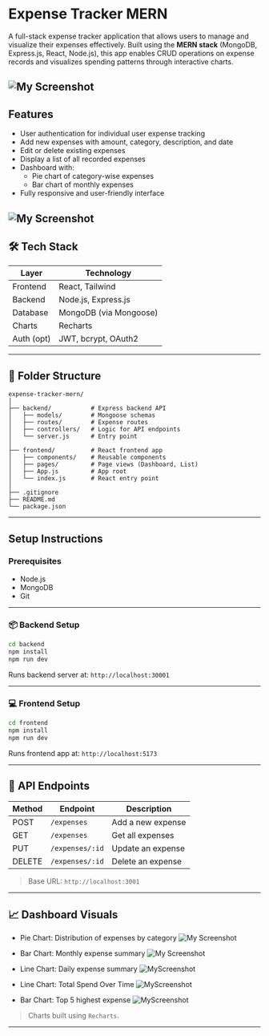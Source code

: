 
# Expense Tracker MERN

A full-stack expense tracker application that allows users to manage and visualize their expenses effectively. Built using the **MERN stack** (MongoDB, Express.js, React, Node.js), this app enables CRUD operations on expense records and visualizes spending patterns through interactive charts.

![My Screenshot](https://private-user-images.githubusercontent.com/120164449/459372862-6877cb4a-a84f-4979-9a07-a7a452e550fe.png?jwt=eyJhbGciOiJIUzI1NiIsInR5cCI6IkpXVCJ9.eyJpc3MiOiJnaXRodWIuY29tIiwiYXVkIjoicmF3LmdpdGh1YnVzZXJjb250ZW50LmNvbSIsImtleSI6ImtleTUiLCJleHAiOjE3NTA5MzUxMjgsIm5iZiI6MTc1MDkzNDgyOCwicGF0aCI6Ii8xMjAxNjQ0NDkvNDU5MzcyODYyLTY4NzdjYjRhLWE4NGYtNDk3OS05YTA3LWE3YTQ1MmU1NTBmZS5wbmc_WC1BbXotQWxnb3JpdGhtPUFXUzQtSE1BQy1TSEEyNTYmWC1BbXotQ3JlZGVudGlhbD1BS0lBVkNPRFlMU0E1M1BRSzRaQSUyRjIwMjUwNjI2JTJGdXMtZWFzdC0xJTJGczMlMkZhd3M0X3JlcXVlc3QmWC1BbXotRGF0ZT0yMDI1MDYyNlQxMDQ3MDhaJlgtQW16LUV4cGlyZXM9MzAwJlgtQW16LVNpZ25hdHVyZT05MzcxYmE1YjY4ZmI0YmZhYzA2NzlhYTJhMjlkYWRlYmE0OGNlNWNhYTRkZTg3ZmQ4YTEwZjI0YWU1M2E0ZTc0JlgtQW16LVNpZ25lZEhlYWRlcnM9aG9zdCJ9.hnT-lwEllTY0QmiiT39MROlix7_qtK3eWxSGzWNGi98)
---

## Features

- User authentication for individual user expense tracking
- Add new expenses with amount, category, description, and date
- Edit or delete existing expenses
- Display a list of all recorded expenses
- Dashboard with:
  - Pie chart of category-wise expenses
  - Bar chart of monthly expenses
- Fully responsive and user-friendly interface

![My Screenshot](https://private-user-images.githubusercontent.com/120164449/459372858-27b8c697-de47-4a7b-8919-c31d61f36d58.png?jwt=eyJhbGciOiJIUzI1NiIsInR5cCI6IkpXVCJ9.eyJpc3MiOiJnaXRodWIuY29tIiwiYXVkIjoicmF3LmdpdGh1YnVzZXJjb250ZW50LmNvbSIsImtleSI6ImtleTUiLCJleHAiOjE3NTA5MzUxMjgsIm5iZiI6MTc1MDkzNDgyOCwicGF0aCI6Ii8xMjAxNjQ0NDkvNDU5MzcyODU4LTI3YjhjNjk3LWRlNDctNGE3Yi04OTE5LWMzMWQ2MWYzNmQ1OC5wbmc_WC1BbXotQWxnb3JpdGhtPUFXUzQtSE1BQy1TSEEyNTYmWC1BbXotQ3JlZGVudGlhbD1BS0lBVkNPRFlMU0E1M1BRSzRaQSUyRjIwMjUwNjI2JTJGdXMtZWFzdC0xJTJGczMlMkZhd3M0X3JlcXVlc3QmWC1BbXotRGF0ZT0yMDI1MDYyNlQxMDQ3MDhaJlgtQW16LUV4cGlyZXM9MzAwJlgtQW16LVNpZ25hdHVyZT1mNzM3YWNiYjdiOWFiMzVhZjRlY2I5MDI5MGEyMGM2MjZmOGVlNWFiOGZjNTcwMTc3YWI2OGE1YzIxM2EyMWZlJlgtQW16LVNpZ25lZEhlYWRlcnM9aG9zdCJ9.9GucANe12YIUXtLcnR4wTrRoI_sBfvr_aJO0x8Uel2U)
---


## 🛠️ Tech Stack

| Layer     | Technology              |
|-----------|--------------------------|
| Frontend  | React, Tailwind          |
| Backend   | Node.js, Express.js      |
| Database  | MongoDB (via Mongoose)   |
| Charts    | Recharts                 |
| Auth (opt)| JWT, bcrypt, OAuth2      |

---

## 📂 Folder Structure

```
expense-tracker-mern/
│
├── backend/           # Express backend API
│   ├── models/        # Mongoose schemas
│   ├── routes/        # Expense routes
│   ├── controllers/   # Logic for API endpoints
│   └── server.js      # Entry point
│
├── frontend/          # React frontend app
│   ├── components/    # Reusable components
│   ├── pages/         # Page views (Dashboard, List)
│   ├── App.js         # App root
│   └── index.js       # React entry point
│
├── .gitignore
├── README.md
└── package.json
```

---

## Setup Instructions

### Prerequisites

- Node.js
- MongoDB 
- Git

---

### 📦 Backend Setup

```bash
cd backend
npm install
npm run dev
```

Runs backend server at: `http://localhost:30001`

---

### 💻 Frontend Setup

```bash
cd frontend
npm install
npm run dev
```

Runs frontend app at: `http://localhost:5173`

---

## 🔌 API Endpoints

| Method | Endpoint            | Description              |
|--------|---------------------|--------------------------|
| POST   | `/expenses`         | Add a new expense        |
| GET    | `/expenses`         | Get all expenses         |
| PUT    | `/expenses/:id`     | Update an expense        |
| DELETE | `/expenses/:id`     | Delete an expense        |

> Base URL: `http://localhost:3001`

---

## 📈 Dashboard Visuals

- Pie Chart: Distribution of expenses by category
  ![My Screenshot](https://private-user-images.githubusercontent.com/120164449/459372859-9826833e-69ad-41ae-b29d-a1a698588131.png?jwt=eyJhbGciOiJIUzI1NiIsInR5cCI6IkpXVCJ9.eyJpc3MiOiJnaXRodWIuY29tIiwiYXVkIjoicmF3LmdpdGh1YnVzZXJjb250ZW50LmNvbSIsImtleSI6ImtleTUiLCJleHAiOjE3NTA5MzU1MzYsIm5iZiI6MTc1MDkzNTIzNiwicGF0aCI6Ii8xMjAxNjQ0NDkvNDU5MzcyODU5LTk4MjY4MzNlLTY5YWQtNDFhZS1iMjlkLWExYTY5ODU4ODEzMS5wbmc_WC1BbXotQWxnb3JpdGhtPUFXUzQtSE1BQy1TSEEyNTYmWC1BbXotQ3JlZGVudGlhbD1BS0lBVkNPRFlMU0E1M1BRSzRaQSUyRjIwMjUwNjI2JTJGdXMtZWFzdC0xJTJGczMlMkZhd3M0X3JlcXVlc3QmWC1BbXotRGF0ZT0yMDI1MDYyNlQxMDUzNTZaJlgtQW16LUV4cGlyZXM9MzAwJlgtQW16LVNpZ25hdHVyZT1hYjhkYmVlODc1NWIzZjg2NzFjOGEzYTY2YzMwN2VhOTI3Y2ZjMzM4Mjk4OTNiOWFlNDBiMDBjOTk5ODU0ZjNjJlgtQW16LVNpZ25lZEhlYWRlcnM9aG9zdCJ9.hiQsFiHIfd7p97z_Nc0PiWs_sxNdfTIfmEGEqbXKknk)
  
- Bar Chart: Monthly expense summary
  ![My Screenshot](https://private-user-images.githubusercontent.com/120164449/459372857-71084945-b202-4305-882c-3c2283e27375.png?jwt=eyJhbGciOiJIUzI1NiIsInR5cCI6IkpXVCJ9.eyJpc3MiOiJnaXRodWIuY29tIiwiYXVkIjoicmF3LmdpdGh1YnVzZXJjb250ZW50LmNvbSIsImtleSI6ImtleTUiLCJleHAiOjE3NTA5MzU1MzYsIm5iZiI6MTc1MDkzNTIzNiwicGF0aCI6Ii8xMjAxNjQ0NDkvNDU5MzcyODU3LTcxMDg0OTQ1LWIyMDItNDMwNS04ODJjLTNjMjI4M2UyNzM3NS5wbmc_WC1BbXotQWxnb3JpdGhtPUFXUzQtSE1BQy1TSEEyNTYmWC1BbXotQ3JlZGVudGlhbD1BS0lBVkNPRFlMU0E1M1BRSzRaQSUyRjIwMjUwNjI2JTJGdXMtZWFzdC0xJTJGczMlMkZhd3M0X3JlcXVlc3QmWC1BbXotRGF0ZT0yMDI1MDYyNlQxMDUzNTZaJlgtQW16LUV4cGlyZXM9MzAwJlgtQW16LVNpZ25hdHVyZT1mMGFmZTBkMjE4ZmFmOTBiZmUyZWE0YTNjMTA3ZTcxMDIwMDI3ZTQ4ODIwMzA0NjViMmFlNDM1ODQ3ZTgxODc3JlgtQW16LVNpZ25lZEhlYWRlcnM9aG9zdCJ9.8ltbd1S3ArN_TwelkUvjYPR4nJ9fTIaqXeg1hozLRYE)
- Line Chart: Daily expense summary
  ![MyScreenshot](https://private-user-images.githubusercontent.com/120164449/459372855-b2b0c659-988c-475b-9006-d3bb726742bb.png?jwt=eyJhbGciOiJIUzI1NiIsInR5cCI6IkpXVCJ9.eyJpc3MiOiJnaXRodWIuY29tIiwiYXVkIjoicmF3LmdpdGh1YnVzZXJjb250ZW50LmNvbSIsImtleSI6ImtleTUiLCJleHAiOjE3NTA5MzU4NzgsIm5iZiI6MTc1MDkzNTU3OCwicGF0aCI6Ii8xMjAxNjQ0NDkvNDU5MzcyODU1LWIyYjBjNjU5LTk4OGMtNDc1Yi05MDA2LWQzYmI3MjY3NDJiYi5wbmc_WC1BbXotQWxnb3JpdGhtPUFXUzQtSE1BQy1TSEEyNTYmWC1BbXotQ3JlZGVudGlhbD1BS0lBVkNPRFlMU0E1M1BRSzRaQSUyRjIwMjUwNjI2JTJGdXMtZWFzdC0xJTJGczMlMkZhd3M0X3JlcXVlc3QmWC1BbXotRGF0ZT0yMDI1MDYyNlQxMDU5MzhaJlgtQW16LUV4cGlyZXM9MzAwJlgtQW16LVNpZ25hdHVyZT0zZTAwYmI3MTVhOGFjYTJlYWY0YTAxMjU0ZGQ3NGNlYWM5NjI2NzNiMjI1Y2M3MjBkMDM1Mjg2ODM4YzY0N2FmJlgtQW16LVNpZ25lZEhlYWRlcnM9aG9zdCJ9.0VBLl0npq9n0VkMoq4tHKqi9BxL9Q8nelVOnfjoFrkw)
- Line Chart: Total Spend Over Time
  ![MyScreenshot](https://private-user-images.githubusercontent.com/120164449/459372856-68c2fe6a-c1d7-4bf6-b11f-5b2d9a540895.png?jwt=eyJhbGciOiJIUzI1NiIsInR5cCI6IkpXVCJ9.eyJpc3MiOiJnaXRodWIuY29tIiwiYXVkIjoicmF3LmdpdGh1YnVzZXJjb250ZW50LmNvbSIsImtleSI6ImtleTUiLCJleHAiOjE3NTA5MzU4NzgsIm5iZiI6MTc1MDkzNTU3OCwicGF0aCI6Ii8xMjAxNjQ0NDkvNDU5MzcyODU2LTY4YzJmZTZhLWMxZDctNGJmNi1iMTFmLTViMmQ5YTU0MDg5NS5wbmc_WC1BbXotQWxnb3JpdGhtPUFXUzQtSE1BQy1TSEEyNTYmWC1BbXotQ3JlZGVudGlhbD1BS0lBVkNPRFlMU0E1M1BRSzRaQSUyRjIwMjUwNjI2JTJGdXMtZWFzdC0xJTJGczMlMkZhd3M0X3JlcXVlc3QmWC1BbXotRGF0ZT0yMDI1MDYyNlQxMDU5MzhaJlgtQW16LUV4cGlyZXM9MzAwJlgtQW16LVNpZ25hdHVyZT1jMGYxM2NkMzQ0NTMxMzA2Mzk3ZjkyODU0NmUyNTY2YmM2YTI0OTM0YWJhZGQ1MTk3NTAzNTVhZWUyZWI3NzMwJlgtQW16LVNpZ25lZEhlYWRlcnM9aG9zdCJ9.ygrx-3S6Zbe6n-hXofItcS9sYWEdneTHRMBr12mdecY)
- Bar Chart: Top 5 highest expense
  ![MyScreenshot](https://private-user-images.githubusercontent.com/120164449/459372861-bb56ad94-3068-4daa-800b-8aa82584a820.png?jwt=eyJhbGciOiJIUzI1NiIsInR5cCI6IkpXVCJ9.eyJpc3MiOiJnaXRodWIuY29tIiwiYXVkIjoicmF3LmdpdGh1YnVzZXJjb250ZW50LmNvbSIsImtleSI6ImtleTUiLCJleHAiOjE3NTA5MzU4NzgsIm5iZiI6MTc1MDkzNTU3OCwicGF0aCI6Ii8xMjAxNjQ0NDkvNDU5MzcyODYxLWJiNTZhZDk0LTMwNjgtNGRhYS04MDBiLThhYTgyNTg0YTgyMC5wbmc_WC1BbXotQWxnb3JpdGhtPUFXUzQtSE1BQy1TSEEyNTYmWC1BbXotQ3JlZGVudGlhbD1BS0lBVkNPRFlMU0E1M1BRSzRaQSUyRjIwMjUwNjI2JTJGdXMtZWFzdC0xJTJGczMlMkZhd3M0X3JlcXVlc3QmWC1BbXotRGF0ZT0yMDI1MDYyNlQxMDU5MzhaJlgtQW16LUV4cGlyZXM9MzAwJlgtQW16LVNpZ25hdHVyZT1jNjM1ZTgwYjgyMmY0MjZiNDhiNDA2ZjJhNWNjMzAxYjU0ZjAxN2ExYzY2YTkxNDdmYjg4YWUzMjcwNzg4YTNmJlgtQW16LVNpZ25lZEhlYWRlcnM9aG9zdCJ9.0CeyQ_rrAWUdfQJCFHTKNOOu_zMJ6dsmJOw-pR8ko_E)
  

> Charts built using `Recharts`.

---
